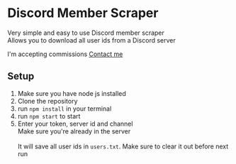 # Discord Member Scraper
Very simple and easy to use Discord member scraper\
Allows you to download all user ids from a Discord server

I'm accepting commissions [Contact me](https://ghaph.com/contact)

## Setup
1. Make sure you have node js installed
2. Clone the repository
3. run `npm install` in your terminal
4. run `npm start` to start
5. Enter your token, server id and channel\
Make sure you're already in the server\
\
It will save all user ids in `users.txt`. Make sure to clear it out before next run
